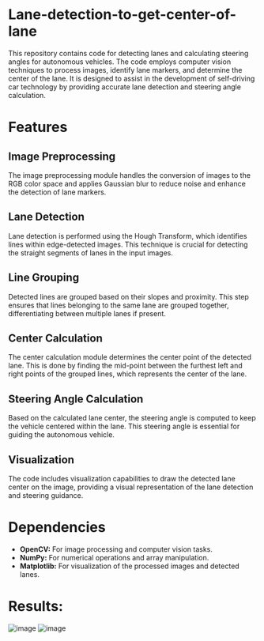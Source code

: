 # Lane-detection-to-get-center-of-lane
This repository contains code for detecting lanes and calculating steering angles for autonomous vehicles. The code employs computer vision techniques to process images, identify lane markers, and determine the center of the lane. It is designed to assist in the development of self-driving car technology by providing accurate lane detection and steering angle calculation.

# Features

## Image Preprocessing
The image preprocessing module handles the conversion of images to the RGB color space and applies Gaussian blur to reduce noise and enhance the detection of lane markers.

## Lane Detection
Lane detection is performed using the Hough Transform, which identifies lines within edge-detected images. This technique is crucial for detecting the straight segments of lanes in the input images.

## Line Grouping
Detected lines are grouped based on their slopes and proximity. This step ensures that lines belonging to the same lane are grouped together, differentiating between multiple lanes if present.

## Center Calculation
The center calculation module determines the center point of the detected lane. This is done by finding the mid-point between the furthest left and right points of the grouped lines, which represents the center of the lane.

## Steering Angle Calculation
Based on the calculated lane center, the steering angle is computed to keep the vehicle centered within the lane. This steering angle is essential for guiding the autonomous vehicle.

## Visualization
The code includes visualization capabilities to draw the detected lane center on the image, providing a visual representation of the lane detection and steering guidance.

# Dependencies
- **OpenCV:** For image processing and computer vision tasks.
- **NumPy:** For numerical operations and array manipulation.
- **Matplotlib:** For visualization of the processed images and detected lanes.
  
# Results:
![image](https://github.com/WasseemEmad/Lane-detection-to-get-center-of-lane/assets/159874318/9b5ed4b7-4e1c-4884-8529-b57f4606b70b)
![image](https://github.com/WasseemEmad/Lane-detection-to-get-center-of-lane/assets/159874318/4b61d5ca-1bfe-44b4-b0f5-a97eabd35f0c)
